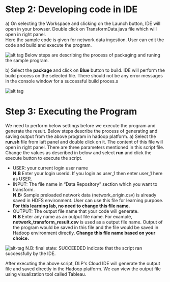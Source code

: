 # Step 2: Developing code in IDE
a) On selecting the Workspace and clicking on the Launch button, IDE will open in your browser. Double click on TransformData.java file which will open in right panel. </br>
Here the sample code is given for network data ingestion. User can edit the code and build and execute the program.

![alt tag](https://github.com/CiscoDevNet/data-dev-learning-labs/blob/master/labs/net-data-ingest-trans/assets/images/ide1.PNG?raw=true)
Below steps are describing the process of packaging and runing the sample program. 

b) Select the <b>package</b> and click on <b>Blue</b> button to build. 
   IDE will perform the build process on the selected file. There should not be any error messages in the console window for a successful build proces.s

![alt tag](https://github.com/CiscoDevNet/data-dev-learning-labs/blob/master/labs/net-data-ingest-trans/assets/images/ide2.png?raw=true)


# Step 3: Executing the Program
We need to perform below settings before we execute the program and generate the result. Below steps describe the process of generating and saving output from the above program in hadoop platform. 
a)	Select the <b>run.sh</b> file from laft panel and double click on it. The content of this file will open in right panel.
There are three parameters mentioned in this script file. Change the values as described in below and select <b>run</b> and click the execute button to execute the script. </br>
* USER: your current login user name </br>
<b>N.B</b> Enter your login userid. If you login as user_1 then enter user_1 here as USER. </br>
* INPUT: The file name in “Data Repository” section which you want to transform. </br>
<b>N.B:</b> Sample preloaded network data (network_origin.csv) is already saved in HDFS environment. User can use this file for learning purpose. <b>For this learning lab, no need to change this file name.</b> </br>
* OUTPUT: The output file name that your code will generate.  </br>
<b>N.B</b> Enter any name as an output file name. For example, <b>network_transform_result.csv</b> is used as a output file name. Output of the program would be saved in this file and the file would be saved in Hadoop environment directly. <b>Change this file name based on your choice. </b>
 
![alt-tag](https://github.com/CiscoDevNet/data-dev-learning-labs/blob/master/labs/net-data-ingest-trans/assets/images/runScriptFile.PNG?raw=true)
N.B: final state: SUCCEEDED indicate that the script ran successfully by the IDE.

After executing the above script, DLP's Cloud IDE will generate the output file and saved directly in the Hadoop platform. We can view the output file using visualization tool called Tableau.
